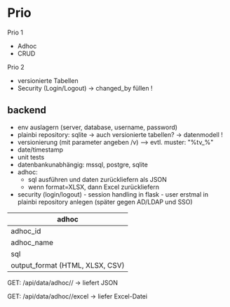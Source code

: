 # Prio

Prio 1
- Adhoc
- CRUD

Prio 2
- versionierte Tabellen
- Security (Login/Logout) -> changed_by füllen !


## backend

- env auslagern (server, database, username, password)
- plainbi repository: sqlite -> auch versionierte tabellen?
	-> datenmodell !
- versionierung (mit parameter angeben /v) --> evtl. muster: "%tv_%"
- date/timestamp
- unit tests
- datenbankunabhängig: mssql, postgre, sqlite
- adhoc:
	- sql ausführen und daten zurückliefern als JSON
	- wenn format=XLSX, dann Excel zurückliefern
- security (login/logout) - session handling in flask - user erstmal in plainbi repository anlegen (später gegen AD/LDAP und SSO)

|adhoc|
|-|
|adhoc_id|
|adhoc_name|
|sql|
|output_format (HTML, XLSX, CSV)|

GET: /api/data/adhoc/<nr>/ -> liefert JSON
  
GET: /api/data/adhoc/<nr>/excel -> liefer Excel-Datei



